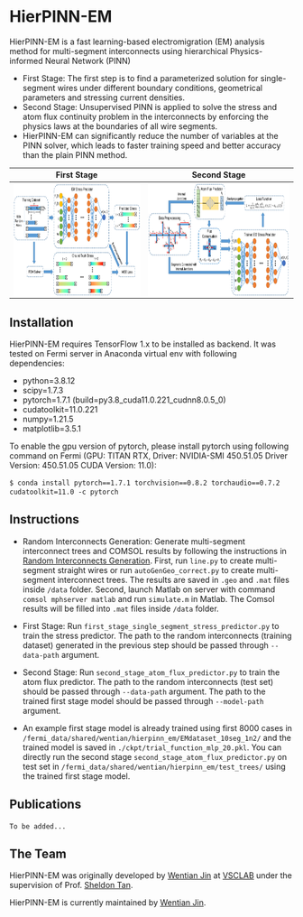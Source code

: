 # HierPINN-EM

HierPINN-EM is a fast learning-based electromigration (EM) analysis method for multi-segment interconnects using hierarchical Physics-informed Neural Network (PINN)

- First Stage: The first step is to find a parameterized solution for single-segment wires under different boundary conditions, geometrical parameters and stressing current densities.
- Second Stage: Unsupervised PINN is applied to solve the stress and atom flux continuity problem in the interconnects by enforcing the physics laws at the boundaries of all wire segments.
- HierPINN-EM can significantly reduce the number of variables at the PINN solver, which leads to faster training speed and better accuracy than the plain PINN method.

First Stage | Second Stage
:-----:|:-----:
<img align="middle" src="./assets/stress_predictor_model.png" alt="first stage"  height=200/> | <img align="middle" src="./assets/flux_predictor_model.png" alt="second stage"  height=200/>


## Installation

HierPINN-EM requires TensorFlow 1.x to be installed as backend. It was tested on Fermi server in Anaconda virtual env with following dependencies:

- python=3.8.12
- scipy=1.7.3
- pytorch=1.7.1 (build=py3.8_cuda11.0.221_cudnn8.0.5_0)
- cudatoolkit=11.0.221
- numpy=1.21.5
- matplotlib=3.5.1

To enable the gpu version of pytorch, please install pytorch using following command on Fermi (GPU: TITAN RTX, Driver: NVIDIA-SMI 450.51.05  Driver Version: 450.51.05  CUDA Version: 11.0):
```
$ conda install pytorch==1.7.1 torchvision==0.8.2 torchaudio==0.7.2 cudatoolkit=11.0 -c pytorch
```

## Instructions
- Random Interconnects Generation:
Generate multi-segment interconnect trees and COMSOL results by following the instructions in [Random Interconnects Generation](https://github.com/wtjin1992/Random_Interconnects_Gen).
First, run `line.py` to create multi-segment straight wires or run `autoGenGeo_correct.py` to create multi-segment interconnect trees. The results are saved in `.geo` and `.mat` files inside `/data` folder.
Second, launch Matlab on server with command `comsol mphserver matlab` and run `simulate.m` in Matlab. The Comsol results will be filled into `.mat` files inside `/data` folder.

- First Stage:
Run `first_stage_single_segment_stress_predictor.py` to train the stress predictor. The path to the random interconnects (training dataset) generated in the previous step should be passed through `--data-path` argument.

- Second Stage:
Run `second_stage_atom_flux_predictor.py` to train the atom flux predictor. The path to the random interconnects (test set) should be passed through `--data-path` argument. The path to the trained first stage model should be passed through `--model-path` argument.

- An example first stage model is already trained using first 8000 cases in `/fermi_data/shared/wentian/hierpinn_em/EMdataset_10seg_1n2/` and the trained model is saved in `./ckpt/trial_function_mlp_20.pkl`. You can directly run the second stage `second_stage_atom_flux_predictor.py` on test set in `/fermi_data/shared/wentian/hierpinn_em/test_trees/` using the trained first stage model.

## Publications

```
To be added...
```

## The Team

HierPINN-EM was originally developed by [Wentian Jin](https://vsclab.ece.ucr.edu/people/wentian-jin) at [VSCLAB](https://vsclab.ece.ucr.edu/VSCLAB) under the supervision of Prof. [Sheldon Tan](https://profiles.ucr.edu/app/home/profile/sheldont).

HierPINN-EM is currently maintained by [Wentian Jin](https://vsclab.ece.ucr.edu/people/wentian-jin).

